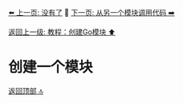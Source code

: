 [⬅️ 上一页: 没有了](#) 🚦 [下一页: 从另一个模块调用代码 ➡️](从另一个模块调用代码.md)

[返回上一级: 教程：创建Go模块 ⬆️](../教程：创建Go模块.md)

# 创建一个模块

[返回顶部 🔝](#创建一个模块)